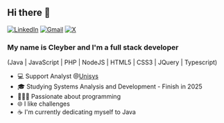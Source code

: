 ## Hi there 👋
[![LinkedIn](https://img.shields.io/badge/linkedin-%230077B5.svg?style=for-the-badge&logo=linkedin&logoColor=white)](https://www.linkedin.com/in/cleyber-matos/)
[![Gmail](https://img.shields.io/badge/Gmail-D14836?style=for-the-badge&logo=gmail&logoColor=white)](mailto:cleyber.fernandes@gmail.com)
[![X](https://img.shields.io/badge/X-%23000000.svg?style=for-the-badge&logo=X&logoColor=white)](https://x.com/CleyberMatos)
### My name is Cleyber and I'm a full stack developer

(Java | JavaScript | PHP | NodeJS | HTML5 | CSS3 | JQuery | Typescript)
<!--
**cleyber2010/cleyber2010** is a ✨ _special_ ✨ repository because its `README.md` (this file) appears on your GitHub profile.

Here are some ideas to get you started:

- 🔭 I’m currently working on ...
- 🌱 I’m currently learning ...
- 👯 I’m looking to collaborate on ...
- 🤔 I’m looking for help with ...
- 💬 Ask me about ...
- 📫 How to reach me: ...
- 😄 Pronouns: ...
- ⚡ Fun fact: ...
-->

- 💻 Support Analyst @<a href='https://www.unisys.com/pt/'>Unisys</a>
- 🎓 Studying Systems Analysis and Development - Finish in 2025
- 👨🏾‍💻 Passionate about programming
- 🌐 I like challenges
- :coffee: I'm currently dedicating myself to Java
